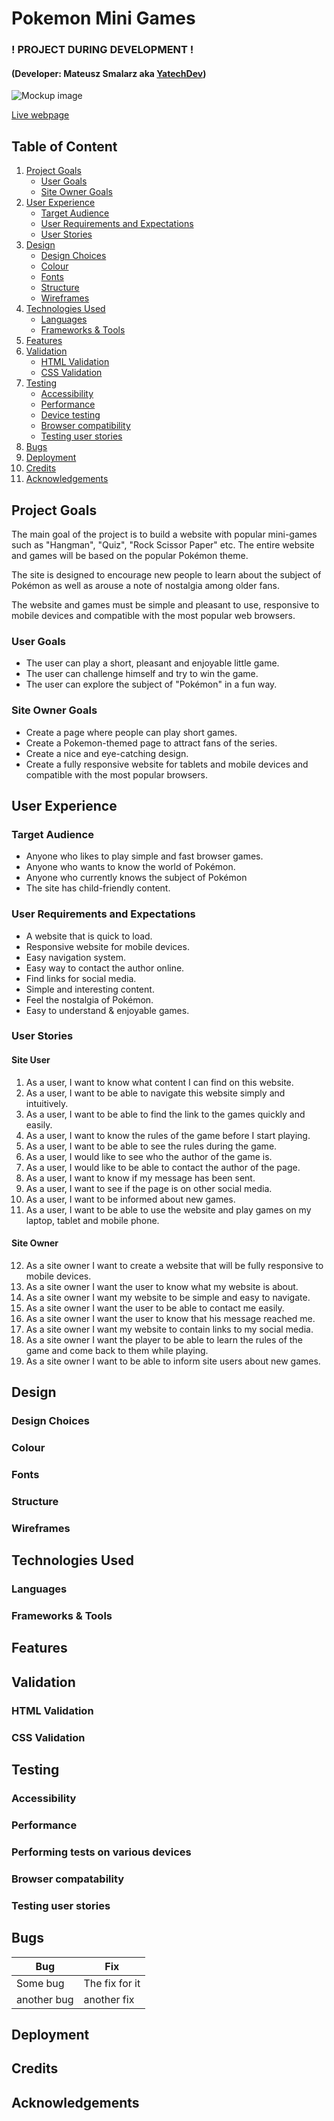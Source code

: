 # Pokemon Mini Games
### ! PROJECT DURING DEVELOPMENT !
#### (Developer: Mateusz Smalarz aka [YatechDev](https://github.com/YatechDev))

![Mockup image]()

[Live webpage]()

## Table of Content

1. [Project Goals](#project-goals)
    - [User Goals](#user-goals)
    - [Site Owner Goals](#site-owner-goals)
2. [User Experience](#user-experience)
    - [Target Audience](#target-audience)
    - [User Requirements and Expectations](#user-requirements-and-expectations)
    - [User Stories](#user-stories)
3. [Design](#design)
    - [Design Choices](#design-choices)
    - [Colour](#colour)
    - [Fonts](#fonts)
    - [Structure](#structure)
    - [Wireframes](#wireframes)
4. [Technologies Used](#technologies-used)
    - [Languages](#languages)
    - [Frameworks & Tools](#frameworks-&-tools)
5. [Features](#features)
6. [Validation](#validation)
    - [HTML Validation](#HTML-validation)
    - [CSS Validation](#CSS-validation)
7. [Testing](#testing)
    - [Accessibility](#accessibility)
    - [Performance](#performance)
    - [Device testing](#performing-tests-on-various-devices)
    - [Browser compatibility](#browser-compatability)
    - [Testing user stories](#testing-user-stories)
8. [Bugs](#Bugs)
9. [Deployment](#deployment)
10. [Credits](#credits)
11. [Acknowledgements](#acknowledgements)

## Project Goals

The main goal of the project is to build a website with popular mini-games such as "Hangman", "Quiz", "Rock Scissor
Paper" etc.
The entire website and games will be based on the popular Pokémon theme.  

The site is designed to encourage new people to learn about the subject of Pokémon as well as arouse a note of nostalgia
among older fans.

The website and games must be simple and pleasant to use, responsive to mobile devices and compatible with the most
popular web browsers.

### User Goals

- The user can play a short, pleasant and enjoyable little game.
- The user can challenge himself and try to win the game.
- The user can explore the subject of "Pokémon" in a fun way.

### Site Owner Goals

- Create a page where people can play short games.
- Create a Pokemon-themed page to attract fans of the series.
- Create a nice and eye-catching design.
- Create a fully responsive website for tablets and mobile devices and compatible with the most popular browsers.

## User Experience

### Target Audience
- Anyone who likes to play simple and fast browser games.
- Anyone who wants to know the world of Pokémon.
- Anyone who currently knows the subject of Pokémon
- The site has child-friendly content.

### User Requirements and Expectations

- A website that is quick to load.
- Responsive website for mobile devices.
- Easy navigation system.
- Easy way to contact the author online.
- Find links for social media.
- Simple and interesting content.
- Feel the nostalgia of Pokémon.
- Easy to understand & enjoyable games.

### User Stories

#### Site User

1. As a user, I want to know what content I can find on this website.
2. As a user, I want to be able to navigate this website simply and intuitively.
3. As a user, I want to be able to find the link to the games quickly and easily.
4. As a user, I want to know the rules of the game before I start playing.
5. As a user, I want to be able to see the rules during the game.
6. As a user, I would like to see who the author of the game is.
7. As a user, I would like to be able to contact the author of the page.
8. As a user, I want to know if my message has been sent.
9. As a user, I want to see if the page is on other social media.
10. As a user, I want to be informed about new games.
11. As a user, I want to be able to use the website and play games on my laptop, tablet and mobile phone.

#### Site Owner

12. As a site owner I want to create a website that will be fully responsive to mobile devices.
13. As a site owner I want the user to know what my website is about.
14. As a site owner I want my website to be simple and easy to navigate.
15. As a site owner I want the user to be able to contact me easily.
16. As a site owner I want the user to know that his message reached me.
17. As a site owner I want my website to contain links to my social media.
18. As a site owner I want the player to be able to learn the rules of the game and come back to them while playing.
19. As a site owner I want to be able to inform site users about new games.

## Design

### Design Choices

### Colour

### Fonts

### Structure

### Wireframes

## Technologies Used

### Languages

### Frameworks & Tools

## Features

## Validation

### HTML Validation

### CSS Validation

## Testing

### Accessibility

### Performance

### Performing tests on various devices

### Browser compatability

### Testing user stories

## Bugs

| **Bug**     | **Fix**        |
|-------------|----------------|
| Some bug    | The fix for it |
| another bug | another fix    |


## Deployment

## Credits

## Acknowledgements